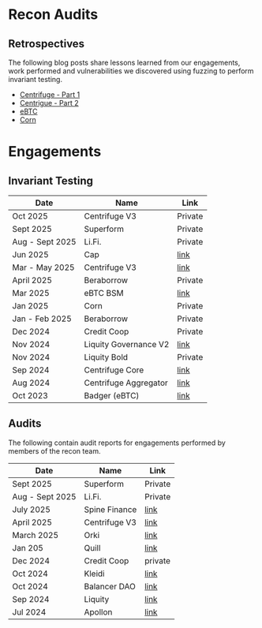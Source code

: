 # Recon Audits

## Retrospectives
The following blog posts share lessons learned from our engagements, work performed and vulnerabilities we discovered using fuzzing to perform invariant testing.

- [Centrifuge - Part 1](https://getrecon.substack.com/p/lessons-learned-from-fuzzing-centrifuge?r=34r2zr)
- [Centrigue - Part 2](https://getrecon.substack.com/p/lessons-learned-from-fuzzing-centrifuge-059?r=34r2zr)
- [eBTC](https://getrecon.substack.com/p/ebtc-retrospective?r=34r2zr)
- [Corn](https://getrecon.substack.com/p/corn-engagement-retrospective?r=34r2zr)


# Engagements

## Invariant Testing

| Date | Name | Link |
|------|------|------|
| Oct 2025 | Centrifuge V3 | Private |
| Sept 2025 | Superform | Private | 
| Aug - Sept 2025 | Li.Fi. | Private |
| Jun 2025 | Cap | [link](https://github.com/Recon-Fuzz/cap-invariants) |
| Mar - May 2025 | Centrifuge V3 | [link](https://github.com/centrifuge/protocol-v3/tree/feat/recon-invariants/test/integration/recon-end-to-end) | 
| April 2025 | Beraborrow | Private |
| Mar 2025 | eBTC BSM | [link](https://github.com/ebtc-protocol/ebtc-bsm/tree/main/test/recon-core) |
| Jan 2025 | Corn | Private |
| Jan - Feb 2025 | Beraborrow | Private | 
| Dec 2024 | Credit Coop | Private | 
| Nov 2024 | Liquity Governance V2 | [link](https://github.com/liquity/V2-gov/tree/main/test/recon) |
| Nov 2024 | Liquity Bold | Private |
| Sep 2024 | Centrifuge Core | [link](https://github.com/centrifuge/liquidity-pools/tree/main/test/recon-core) |
| Aug 2024 | Centrifuge Aggregator | [link](https://github.com/centrifuge/liquidity-pools/tree/main/test/recon-aggregator) |
| Oct 2023 | Badger (eBTC) | [link](https://github.com/ebtc-protocol/ebtc/pull/811) |

## Audits

The following contain audit reports for engagements performed by members of the recon team.

| Date | Name | Link |
|------|------|------|
| Sept 2025 | Superform | Private | 
| Aug - Sept 2025 | Li.Fi. | Private |
| July 2025 | Spine Finance | [link](https://github.com/Recon-Fuzz/audits/blob/main/Spine_Finance_Review.MD) |
| April 2025 | Centrifuge V3 | [link](https://github.com/Recon-Fuzz/audits/blob/main/Centrifuge_Protocol_V3.MD) |
| March 2025 | Orki | [link](https://github.com/Recon-Fuzz/audits/blob/main/Orki_audit.MD) |
| Jan 205 | Quill | [link](https://github.com/Recon-Fuzz/audits/blob/main/Quill_Finance_Report.md) |
| Dec 2024 | Credit Coop | private |
| Oct 2024 | Kleidi | [link](https://github.com/Recon-Fuzz/audits/blob/main/Kleidi_Report.md) |
| Oct 2024 | Balancer DAO | [link](https://github.com/Recon-Fuzz/audits/blob/main/Balancer_Report.md) |
| Sep 2024 | Liquity | [link](https://github.com/GalloDaSballo/bold-review) |
| Jul 2024 | Apollon |  [link](https://github.com/Recon-Fuzz/audits/blob/main/Apollon_Report.md) |

